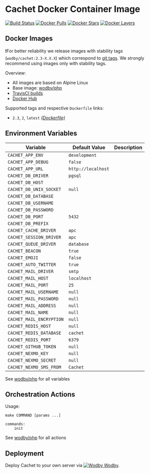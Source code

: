 # Cachet Docker Container Image

[![Build Status](https://travis-ci.org/wodby/cachet.svg?branch=master)](https://travis-ci.org/wodby/cachet)
[![Docker Pulls](https://img.shields.io/docker/pulls/wodby/cachet.svg)](https://hub.docker.com/r/wodby/cachet)
[![Docker Stars](https://img.shields.io/docker/stars/wodby/cachet.svg)](https://hub.docker.com/r/wodby/cachet)
[![Docker Layers](https://images.microbadger.com/badges/image/wodby/cachet.svg)](https://microbadger.com/images/wodby/cachet)

## Docker Images

❗For better reliability we release images with stability tags (`wodby/cachet:2.3-X.X.X`) which correspond to [git tags](https://github.com/wodby/cachet/releases). We strongly recommend using images only with stability tags. 

Overview:

* All images are based on Alpine Linux
* Base image: [wodby/php](https://github.com/wodby/php)
* [TravisCI builds](https://travis-ci.org/wodby/cachet) 
* [Docker Hub](https://hub.docker.com/r/wodby/cachet)

Supported tags and respective `Dockerfile` links:

* `2.3`, `2`, `latest` [_(Dockerfile)_](https://github.com/wodby/cachet/tree/master/Dockerfile)

## Environment Variables

| Variable                 | Default Value      | Description |
| -----------------------  | ------------------ | ----------- |
| `CACHET_APP_ENV`         | `development`      |             |
| `CACHET_APP_DEBUG`       | `false`            |             |
| `CACHET_APP_URL`         | `http://localhost` |             |
| `CACHET_DB_DRIVER`       | `pgsql`            |             |
| `CACHET_DB_HOST`         |                    |             |
| `CACHET_DB_UNIX_SOCKET`  | `null`             |             |
| `CACHET_DB_DATABASE`     |                    |             |
| `CACHET_DB_USERNAME`     |                    |             |
| `CACHET_DB_PASSWORD`     |                    |             |
| `CACHET_DB_PORT`         | `5432`             |             |
| `CACHET_DB_PREFIX`       |                    |             |
| `CACHET_CACHE_DRIVER`    | `apc`              |             |
| `CACHET_SESSION_DRIVER`  | `apc`              |             |
| `CACHET_QUEUE_DRIVER`    | `database`         |             |
| `CACHET_BEACON`          | `true`             |             |
| `CACHET_EMOJI`           | `false`            |             |
| `CACHET_AUTO_TWITTER`    | `true`             |             |
| `CACHET_MAIL_DRIVER`     | `smtp`             |             |
| `CACHET_MAIL_HOST`       | `localhost`        |             |
| `CACHET_MAIL_PORT`       | `25`               |             |
| `CACHET_MAIL_USERNAME`   | `null`             |             |
| `CACHET_MAIL_PASSWORD`   | `null`             |             |
| `CACHET_MAIL_ADDRESS`    | `null`             |             |
| `CACHET_MAIL_NAME`       | `null`             |             |
| `CACHET_MAIL_ENCRYPTION` | `null`             |             |
| `CACHET_REDIS_HOST`      | `null`             |             |
| `CACHET_REDIS_DATABASE`  | `cachet`           |             |
| `CACHET_REDIS_PORT`      | `6379`             |             |
| `CACHET_GITHUB_TOKEN`    | `null`             |             |
| `CACHET_NEXMO_KEY`       | `null`             |             |
| `CACHET_NEXMO_SECRET`    | `null`             |             |
| `CACHET_NEXMO_SMS_FROM`  | `Cachet`           |             |

See [wodby/php](https://github.com/wodby/php) for all variables

## Orchestration Actions

Usage:
```
make COMMAND [params ...]
 
commands:
    init
```

See [wodby/php](https://github.com/wodby/php) for all actions

## Deployment

Deploy Cachet to your own server via [![Wodby](https://www.google.com/s2/favicons?domain=wodby.com) Wodby](https://wodby.com).
